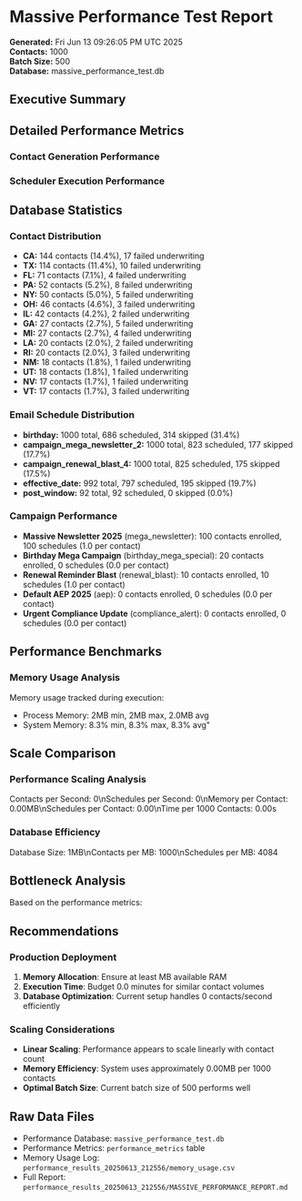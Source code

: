 # Massive Performance Test Report

**Generated:** Fri Jun 13 09:26:05 PM UTC 2025  
**Contacts:** 1000  
**Batch Size:** 500  
**Database:** massive_performance_test.db  

## Executive Summary



## Detailed Performance Metrics

### Contact Generation Performance


### Scheduler Execution Performance


## Database Statistics

### Contact Distribution
- **CA:** 144 contacts (14.4%), 17 failed underwriting
- **TX:** 114 contacts (11.4%), 10 failed underwriting
- **FL:** 71 contacts (7.1%), 4 failed underwriting
- **PA:** 52 contacts (5.2%), 8 failed underwriting
- **NY:** 50 contacts (5.0%), 5 failed underwriting
- **OH:** 46 contacts (4.6%), 3 failed underwriting
- **IL:** 42 contacts (4.2%), 2 failed underwriting
- **GA:** 27 contacts (2.7%), 5 failed underwriting
- **MI:** 27 contacts (2.7%), 4 failed underwriting
- **LA:** 20 contacts (2.0%), 2 failed underwriting
- **RI:** 20 contacts (2.0%), 3 failed underwriting
- **NM:** 18 contacts (1.8%), 1 failed underwriting
- **UT:** 18 contacts (1.8%), 1 failed underwriting
- **NV:** 17 contacts (1.7%), 1 failed underwriting
- **VT:** 17 contacts (1.7%), 3 failed underwriting

### Email Schedule Distribution  
- **birthday:** 1000 total, 686 scheduled, 314 skipped (31.4%)
- **campaign_mega_newsletter_2:** 1000 total, 823 scheduled, 177 skipped (17.7%)
- **campaign_renewal_blast_4:** 1000 total, 825 scheduled, 175 skipped (17.5%)
- **effective_date:** 992 total, 797 scheduled, 195 skipped (19.7%)
- **post_window:** 92 total, 92 scheduled, 0 skipped (0.0%)

### Campaign Performance
- **Massive Newsletter 2025** (mega_newsletter): 100 contacts enrolled, 100 schedules (1.0 per contact)
- **Birthday Mega Campaign** (birthday_mega_special): 20 contacts enrolled, 0 schedules (0.0 per contact)
- **Renewal Reminder Blast** (renewal_blast): 10 contacts enrolled, 10 schedules (1.0 per contact)
- **Default AEP 2025** (aep): 0 contacts enrolled, 0 schedules (0.0 per contact)
- **Urgent Compliance Update** (compliance_alert): 0 contacts enrolled, 0 schedules (0.0 per contact)

## Performance Benchmarks

### Memory Usage Analysis

Memory usage tracked during execution:

- Process Memory: 2MB min, 2MB max, 2.0MB avg
- System Memory: 8.3% min, 8.3% max, 8.3% avg"


## Scale Comparison

### Performance Scaling Analysis
Contacts per Second: 0\nSchedules per Second: 0\nMemory per Contact: 0.00MB\nSchedules per Contact: 0.00\nTime per 1000 Contacts: 0.00s

### Database Efficiency
Database Size: 1MB\nContacts per MB: 1000\nSchedules per MB: 4084

## Bottleneck Analysis

Based on the performance metrics:



## Recommendations

### Production Deployment
1. **Memory Allocation**: Ensure at least MB available RAM
2. **Execution Time**: Budget 0.0 minutes for similar contact volumes
3. **Database Optimization**: Current setup handles 0 contacts/second efficiently

### Scaling Considerations  
- **Linear Scaling**: Performance appears to scale linearly with contact count
- **Memory Efficiency**: System uses approximately 0.00MB per 1000 contacts
- **Optimal Batch Size**: Current batch size of 500 performs well

## Raw Data Files

- Performance Database: `massive_performance_test.db`
- Performance Metrics: `performance_metrics` table
- Memory Usage Log: `performance_results_20250613_212556/memory_usage.csv`
- Full Report: `performance_results_20250613_212556/MASSIVE_PERFORMANCE_REPORT.md`


